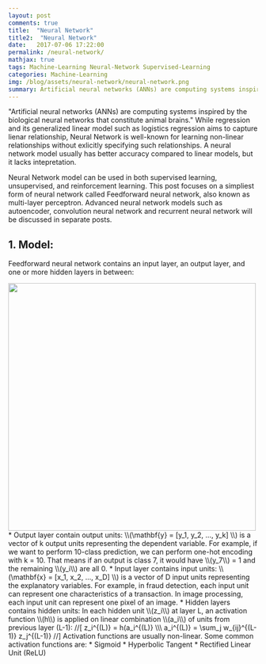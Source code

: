 ```yaml
---
layout: post
comments: true
title:  "Neural Network"
title2:  "Neural Network"
date:   2017-07-06 17:22:00
permalink: /neural-network/
mathjax: true
tags: Machine-Learning Neural-Network Supervised-Learning
categories: Machine-Learning
img: /blog/assets/neural-network/neural-network.png
summary: Artificial neural networks (ANNs) are computing systems inspired by the biological neural networks that constitute animal brains...
---
```



"Artificial neural networks (ANNs) are computing systems inspired by the biological neural networks that constitute animal brains." While regression and its generalized linear model such as logistics regression aims to capture lienar relationship, Neural Network is well-known for learning non-linear relationships without exlicitly specifying such relationships. A neural network model usually has better accuracy compared to linear models, but it lacks intepretation.

Neural Network model can be used in both supervised learning, unsupervised, and reinforcement learning. This post focuses on a simpliest form of neural network called Feedforward neural network, also known as multi-layer perceptron. Advanced neural network models such as autoencoder, convolution neural network and recurrent neural network will be discussed in separate posts.

## 1. Model:
Feedforward neural network contains an input layer, an output layer, and one or more hidden layers in between:
<div class="imgcap">
<div >
    <img src="/blog/assets/neural-network/mlp.jpg" width = "500">
</div>
</div>
* Output layer contain output units: \\(\mathbf{y} = [y_1, y_2, ..., y_k] \\) is a vector of k output units representing the dependent variable. For example, if we want to perform 10-class prediction, we can perform one-hot encoding with k = 10. That means if an output is class 7, it would have \\(y_7\\) = 1 and the remaining \\(y_i\\) are all 0.
* Input layer contains input units: \\(\mathbf{x} = [x_1, x_2, ..., x_D] \\) is a vector of D input units representing the explanatory variables. For example, in fraud detection, each input unit can represent one characteristics of a transaction. In image processing, each input unit can represent one pixel of an image. 
* Hidden layers contains hidden units: In each hidden unit \\(z_i\\) at layer L, an activation function \\(h\\) is applied on linear combination \\(a_i\\) of units from previous layer (L-1):
//[
z_i^{(L)} = h(a_i^{(L)} \\\
a_i^{(L)} = \sum_j w_{ij}^{(L-1)} z_j^{(L-1)}
//]
Activation functions are usually non-linear. Some common activation functions are:
  * Sigmoid
  * Hyperbolic Tangent
  * Rectified Linear Unit (ReLU)

